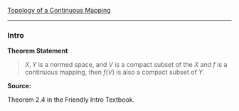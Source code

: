 [Topology of a Continuous Mapping](Topology%20of%20a%20Continuous%20Mapping.md)

---
### **Intro**

**Theorem Statement**

> $X, Y$ is a normed space, and $V$ is a compact subset of the $X$ and $f$ is a continuous mapping, then $f(V)$  is also a compact subset of $Y$. 

**Source:**

Theorem 2.4 in the Friendly Intro Textbook. 



